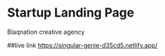 # Startup Landing Page
Blaqnation creative agency

##live link 
https://singular-genie-d35cd5.netlify.app/



